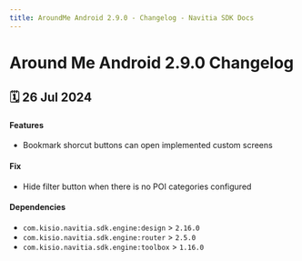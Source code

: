 ```yaml
---
title: AroundMe Android 2.9.0 - Changelog - Navitia SDK Docs
---
```


# Around Me Android 2.9.0 Changelog

<h2>🗓 26 Jul 2024</h2>

#### Features
- Bookmark shorcut buttons can open implemented custom screens

#### Fix
- Hide filter button when there is no POI categories configured

#### Dependencies
- `com.kisio.navitia.sdk.engine:design` > `2.16.0`
- `com.kisio.navitia.sdk.engine:router` > `2.5.0`
- `com.kisio.navitia.sdk.engine:toolbox` > `1.16.0`
